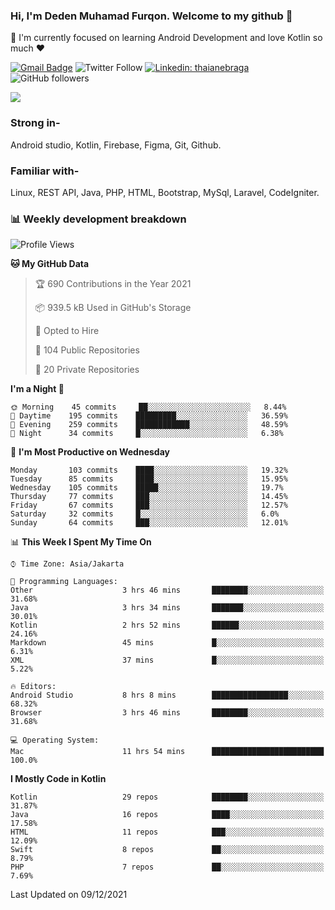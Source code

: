 ### Hi, I'm Deden Muhamad Furqon. Welcome to my github 👋

<!--
**furqoncreative/furqoncreative** is a ✨ _special_ ✨ repository because its `README.md` (this file) appears on your GitHub profile.

Here are some ideas to get you started:

- 🔭 I’m currently working on ...
- 👯 I’m looking to collaborate on ...
- 🤔 I’m looking for help with ...
- 💬 Ask me about ...
- 📫 How to reach me: ...
- 😄 Pronouns: ...
- ⚡ Fun fact: ...
-->

  🌱 I'm currently focused on learning Android Development and love Kotlin so much ❤ 

[![Gmail Badge](https://img.shields.io/badge/-furqoncreative24@gmail.com-c14438?style=flat-square&logo=Gmail&logoColor=white&link=mailto:furqoncreative24@gmail.com)](mailto:furqoncreative24@gmail.com)
![Twitter Follow](https://img.shields.io/twitter/follow/furqoncreative?label=Follow)
[![Linkedin: thaianebraga](https://img.shields.io/badge/-Deden_Muhamad_Furqon-blue?style=flat-square&logo=Linkedin&logoColor=white&link=https://www.linkedin.com/in/anmol-p-singh/)](https://www.linkedin.com/in/furqoncreative/)
![GitHub followers](https://img.shields.io/github/followers/furqoncreative?label=Follow&style=social)

<img src="https://github-readme-stats.sera5-dev.vercel.app/api?username=furqoncreative&hide=stars&show_icons=true&count_private=true&include_all_commits=true&title_color=#008080&icon_color=#008080&hide_border=true" width="">

### Strong in-

Android studio, Kotlin, Firebase, Figma, Git, Github.

### Familiar with-
Linux, REST API, Java, PHP, HTML, Bootstrap, MySql, Laravel, CodeIgniter.

### 📊 Weekly development breakdown

<!--START_SECTION:waka-->
![Profile Views](http://img.shields.io/badge/Profile%20Views-0-blue)

**🐱 My GitHub Data** 

> 🏆 690 Contributions in the Year 2021
 > 
> 📦 939.5 kB Used in GitHub's Storage 
 > 
> 💼 Opted to Hire
 > 
> 📜 104 Public Repositories 
 > 
> 🔑 20 Private Repositories  
 > 
**I'm a Night 🦉** 

```text
🌞 Morning    45 commits     ██░░░░░░░░░░░░░░░░░░░░░░░   8.44% 
🌆 Daytime    195 commits    █████████░░░░░░░░░░░░░░░░   36.59% 
🌃 Evening    259 commits    ████████████░░░░░░░░░░░░░   48.59% 
🌙 Night      34 commits     █░░░░░░░░░░░░░░░░░░░░░░░░   6.38%

```
📅 **I'm Most Productive on Wednesday** 

```text
Monday       103 commits    ████░░░░░░░░░░░░░░░░░░░░░   19.32% 
Tuesday      85 commits     ████░░░░░░░░░░░░░░░░░░░░░   15.95% 
Wednesday    105 commits    █████░░░░░░░░░░░░░░░░░░░░   19.7% 
Thursday     77 commits     ███░░░░░░░░░░░░░░░░░░░░░░   14.45% 
Friday       67 commits     ███░░░░░░░░░░░░░░░░░░░░░░   12.57% 
Saturday     32 commits     █░░░░░░░░░░░░░░░░░░░░░░░░   6.0% 
Sunday       64 commits     ███░░░░░░░░░░░░░░░░░░░░░░   12.01%

```


📊 **This Week I Spent My Time On** 

```text
⌚︎ Time Zone: Asia/Jakarta

💬 Programming Languages: 
Other                    3 hrs 46 mins       ████████░░░░░░░░░░░░░░░░░   31.68% 
Java                     3 hrs 34 mins       ███████░░░░░░░░░░░░░░░░░░   30.01% 
Kotlin                   2 hrs 52 mins       ██████░░░░░░░░░░░░░░░░░░░   24.16% 
Markdown                 45 mins             █░░░░░░░░░░░░░░░░░░░░░░░░   6.31% 
XML                      37 mins             █░░░░░░░░░░░░░░░░░░░░░░░░   5.22%

🔥 Editors: 
Android Studio           8 hrs 8 mins        █████████████████░░░░░░░░   68.32% 
Browser                  3 hrs 46 mins       ████████░░░░░░░░░░░░░░░░░   31.68%

💻 Operating System: 
Mac                      11 hrs 54 mins      █████████████████████████   100.0%

```

**I Mostly Code in Kotlin** 

```text
Kotlin                   29 repos            ████████░░░░░░░░░░░░░░░░░   31.87% 
Java                     16 repos            ████░░░░░░░░░░░░░░░░░░░░░   17.58% 
HTML                     11 repos            ███░░░░░░░░░░░░░░░░░░░░░░   12.09% 
Swift                    8 repos             ██░░░░░░░░░░░░░░░░░░░░░░░   8.79% 
PHP                      7 repos             ██░░░░░░░░░░░░░░░░░░░░░░░   7.69%

```



 Last Updated on 09/12/2021
<!--END_SECTION:waka-->
